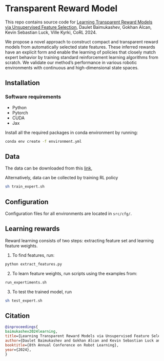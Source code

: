 # Transparent Reward Model
This repo contains source code for 
[Learning Transparent Reward Models via Unsupervised Feature Selection](https://openreview.net/forum?id=2sg4PY1W9d),
Daulet Baimukashev, Gokhan Alcan, Kevin Sebastian Luck, Ville Kyrki, CoRL 2024.

We propose a novel approach to construct compact and transparent reward models from automatically selected state features. These inferred rewards have an explicit form and enable the learning of policies that closely match expert
behavior by training standard reinforcement learning algorithms from scratch. We
validate our method’s performance in various robotic environments with continuous and high-dimensional state spaces.

## Installation

### Software requirements
* Python
* Pytorch
* CUDA
* Jax

Install all the required packages in conda environment by running:
```sh
conda env create -f environment.yml
```

## Data
The data can be downloaded from this [link](https://drive.google.com/drive/folders/1by0v5mVIfiayZ_b03xRjamwzEoHdGzMV?usp=drive_link),

Alternatively, data can be collected by training RL policy
```sh
sh train_expert.sh
```

## Configuration
Configuration files for all environments are located in ```src/cfg/```.

## Learning rewards
Reward learning consists of two steps: extracting feature set and learning feature weights.

1. To find features, run:
```sh
python extract_features.py
```

2. To learn feature weights, run scripts using the examples from:
```sh
run_expertiments.sh
```

3. To test the trained model, run
```sh
sh test_expert.sh
```

## Citation
```bibtex
@inproceedings{
baimukashev2024learning,
title={Learning Transparent Reward Models via Unsupervised Feature Selection},
author={Daulet Baimukashev and Gokhan Alcan and Kevin Sebastian Luck and Ville Kyrki},
booktitle={8th Annual Conference on Robot Learning},
year={2024},
}
```
